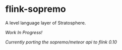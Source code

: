 flink-sopremo
============

A level language layer of Stratosphere.

*Work In Progress!*

*Currently porting the sopremo/meteor api to flink 0.10*

